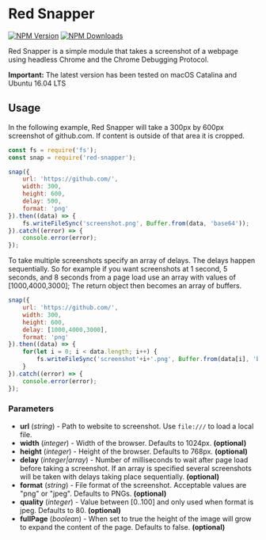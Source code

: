 # Red Snapper

[![NPM Version][npm-image]][npm-url]
[![NPM Downloads][downloads-image]][downloads-url]

Red Snapper is a simple module that takes a screenshot of a webpage using headless Chrome and the Chrome Debugging Protocol.

**Important:** The latest version has been tested on macOS Catalina and Ubuntu 16.04 LTS

## Usage

In the following example, Red Snapper will take a 300px by 600px screenshot of github.com. If content is outside of that area it is cropped.

```JavaScript
const fs = require('fs');
const snap = require('red-snapper');

snap({
	url: 'https://github.com/',
	width: 300,
	height: 600,
	delay: 500,
	format: 'png'
}).then((data) => {
	fs.writeFileSync('screenshot.png', Buffer.from(data, 'base64'));
}).catch((error) => {
	console.error(error);
});
```

To take multiple screenshots specify an array of delays. The delays happen sequentially. So for example if you want screenshots at 1 second, 5 seconds, and 8 seconds from a page load use an array with values of [1000,4000,3000]; The return object then becomes an array of buffers.

```JavaScript
snap({
	url: 'https://github.com/',
	width: 300,
	height: 600,
	delay: [1000,4000,3000],
	format: 'png'
}).then((data) => {
	for(let i = 0; i < data.length; i++) {
		fs.writeFileSync('screenshot'+i+'.png', Buffer.from(data[i], 'base64'));
	}
}).catch((error) => {
	console.error(error);
});
```

### Parameters

-   **url** (_string_) - Path to website to screenshot. Use `file:///` to load a local file.
-   **width** (_integer_) - Width of the browser. Defaults to 1024px. **(optional)**
-   **height** (_integer_) - Height of the browser. Defaults to 768px. **(optional)**
-   **delay** (_integer|array_) - Number of milliseconds to wait after page load before taking a screenshot. If an array is specified several screenshots will be taken with delays taking place sequentially. **(optional)**
-   **format** (_string_) - File format of the screenshot. Acceptable values are "png" or "jpeg". Defaults to PNGs. **(optional)**
-   **quality** (_integer_) - Value between [0..100] and only used when format is jpeg. Defaults to 80. **(optional)**
-   **fullPage** (_boolean_) - When set to true the height of the image will grow to expand the content of the page. Defaults to false. **(optional)**

[npm-image]: https://img.shields.io/npm/v/red-snapper.svg?style=flat
[npm-url]: https://npmjs.org/package/red-snapper
[downloads-image]: https://img.shields.io/npm/dm/red-snapper.svg
[downloads-url]: https://npmjs.org/package/red-snapper
